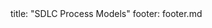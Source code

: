 <frontmatter>
title: "SDLC Process Models"
footer: footer.md
</frontmatter>

<include src="container-inPage-asFlat.md" boilerplate />